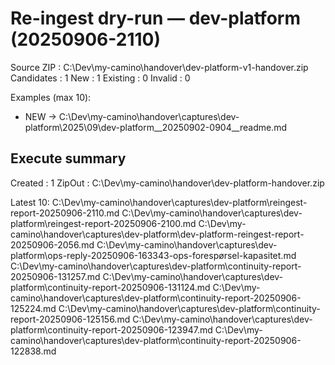 # Re-ingest dry-run — dev-platform  (20250906-2110)
Source ZIP : C:\Dev\my-camino\handover\dev-platform-v1-handover.zip
Candidates : 1
New        : 1
Existing   : 0
Invalid    : 0

Examples (max 10):
- NEW  -> C:\Dev\my-camino\handover\captures\dev-platform\2025\09\dev-platform__20250902-0904__readme.md


## Execute summary
Created : 1
ZipOut  : C:\Dev\my-camino\handover\dev-platform-handover.zip

Latest 10:
C:\Dev\my-camino\handover\captures\dev-platform\reingest-report-20250906-2110.md
C:\Dev\my-camino\handover\captures\dev-platform\reingest-report-20250906-2100.md
C:\Dev\my-camino\handover\captures\dev-platform\dev-platform-reingest-report-20250906-2056.md
C:\Dev\my-camino\handover\captures\dev-platform\ops-reply-20250906-163343-ops-forespørsel-kapasitet.md
C:\Dev\my-camino\handover\captures\dev-platform\continuity-report-20250906-131257.md
C:\Dev\my-camino\handover\captures\dev-platform\continuity-report-20250906-131124.md
C:\Dev\my-camino\handover\captures\dev-platform\continuity-report-20250906-125224.md
C:\Dev\my-camino\handover\captures\dev-platform\continuity-report-20250906-125156.md
C:\Dev\my-camino\handover\captures\dev-platform\continuity-report-20250906-123947.md
C:\Dev\my-camino\handover\captures\dev-platform\continuity-report-20250906-122838.md

